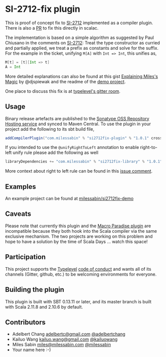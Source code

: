 # SI-2712-fix plugin

This is proof of concept fix to [SI-2712][si2712] implemented as a compiler plugin. There is also a [PR][si2712pr] to
fix this directly in scalac.

The implementation is based on a simple algorithm as suggested by Paul Chiusano in the comments on [SI-2712][si2712]:
Treat the type constructor as curried and partially applied, we treat a prefix as constants and solve for the suffix.
For the example in the ticket, unifying `M[A]` with `Int => Int`, this unifies as,

```Scala
M[t] = [t][Int => t]
A = Int
```

More detailed explanations can also be found at this gist [Explaining Miles's Magic][explain] by @djspiewak and the
readme of the [demo project][demo].

One place to discuss this fix is at [typelevel's gitter room](https://gitter.im/typelevel/general).

## Usage

Binary release artefacts are published to the [Sonatype OSS Repository Hosting service][sonatype] and synced to Maven
Central. To use the plugin in your project add the following to its sbt build file,

```scala
addCompilerPlugin("com.milessabin" % "si2712fix-plugin" % "1.0.1" cross CrossVersion.full)

```

If you intended to use the `@unifyRightToLeft` annotation to enable right-to-left unify rule please add the following
as well

```scala
libraryDependencies += "com.milessabin" % "si2712fix-library" % "1.0.1" cross CrossVersion.full
```

More context about right to left rule can be found in this [issue comment][right-left].

## Examples

An example project can be found at [milessabin/si2712fix-demo][demo]

## Caveats

Please note that currently this plugin and the [Macro Paradise plugin][macroparadise] are incompatible because they
both hook into the Scala compiler via the same exclusive mechanism. The two projects are working on this problem and
hope to have a solution by the time of Scala Days ... watch this space!

## Participation

This project supports the [Typelevel][typelevel] [code of conduct][codeofconduct] and wants all of its
channels (Gitter, github, etc.) to be welcoming environments for everyone.

[typelevel]: http://typelevel.org/
[codeofconduct]: http://typelevel.org/conduct.html

## Building the plugin

This plugin is built with SBT 0.13.11 or later, and its master branch is built with Scala 2.11.8 and 2.10.6 by
default.

## Contributors

+ Adelbert Chang <adelbertc@gmail.com> [@adelbertchang](https://twitter.com/adelbertchang)
+ Kailuo Wang <kailuo.wang@gmail.com> [@kailuowang](https://twitter.com/kailuowang)
+ Miles Sabin <miles@milessabin.com> [@milessabin](https://twitter.com/milessabin)
+ Your name here :-)

[si2712]: https://issues.scala-lang.org/browse/SI-2712
[si2712pr]: https://github.com/scala/scala/pull/5102
[explain]: https://gist.github.com/djspiewak/7a81a395c461fd3a09a6941d4cd040f2
[demo]: https://github.com/milessabin/si2712fix-demo/tree/plugin-based
[right-left]: https://github.com/scala/scala/pull/5102#issuecomment-211140311
[sonatype]: https://oss.sonatype.org/index.html#nexus-search;quick~si2712fix-plugin
[macroparadise]: http://docs.scala-lang.org/overviews/macros/paradise.html
